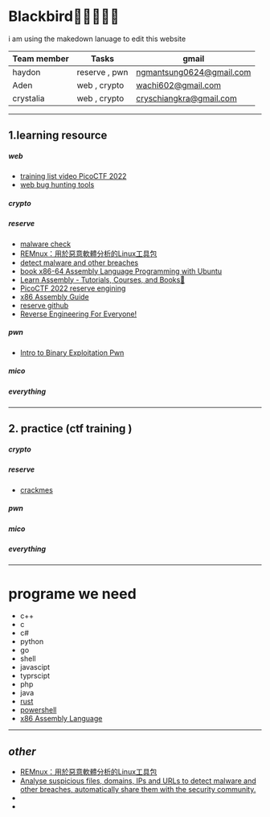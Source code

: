 # Blackbird🦅🦅🦅🦅🦅


i am using the makedown lanuage to edit this website 




| Team member | Tasks | gmail |
|----------|----------|----------|
| haydon    | reserve , pwn      | ngmantsung0624@gmail.com     |
| Aden      | web , crypto    | wachi602@gmail.com     |
| crystalia      | web , crypto    | cryschiangkra@gmail.com     |










***
## 1.learning resource
##### *web* 
+ [training list video PicoCTF 2022 ](https://www.youtube.com/watch?v=fLUyyhE1rFk&list=PL1H1sBF1VAKXlstTqPdp9L-CfyGoAu80J&index=2)
+ [web bug hunting tools](https://github.com/Subn0x/awesome-bbht)
##### *crypto*
##### *reserve* 

+ [malware check ](https://vx-underground.org)
+ [REMnux：用於惡意軟體分析的Linux工具包](https://docs.remnux.org/install-distro/install-from-scratch)
+ [detect malware and other breaches](https://www.virustotal.com/gui/home/upload)
+ [book x86-64 Assembly Language Programming with Ubuntu](http://www.egr.unlv.edu/~ed/assembly64.pdf)
+ [Learn Assembly - Tutorials, Courses, and Books📕](https://gitconnected.com/learn/assembly-language)
+ [PicoCTF 2022 reserve engining ](https://www.youtube.com/watch?v=1OdYAzk5fGE&list=PL1H1sBF1VAKUp9mElvX079qK3UNI2b3ek)
+ [x86 Assembly Guide](https://www.cs.virginia.edu/~evans/cs216/guides/x86.html)
+ [reserve github ](https://github.com/mytechnotalent/Reverse-Engineering)
+ [Reverse Engineering For Everyone!](https://0xinfection.github.io/reversing/)
##### *pwn*
+ [Intro to Binary Exploitation Pwn](https://www.youtube.com/watch?v=wa3sMSdLyHw&list=PLHUKi1UlEgOIc07Rfk2Jgb5fZbxDPec94)
##### *mico* 
##### *everything*



***
## 2. **practice (ctf training )**
##### *crypto*
##### *reserve* 
+ [crackmes](https://crackmes.one/lasts/1)
##### *pwn*
##### *mico* 
##### *everything*

***
# programe we need 
+ c++
+ c
+ c#
+ python 
+ go
+ shell 
+ javascipt 
+ typrscipt 
+ php
+ java
+ [rust](https://github.com/skerkour/black-hat-rust)
+ [powershell](https://www.youtube.com/watch?v=TUNNmVeyjW0&list=PL1H1sBF1VAKXqO_N3ZNP0aL15miJcUhw7)
+  [x86 Assembly Language ](https://www.youtube.com/watch?v=wLXIWKUWpSs&list=PLmxT2pVYo5LB5EzTPZGfFN0c2GDiSXgQe&index=1)




***
## *other*
+ [REMnux：用於惡意軟體分析的Linux工具包](https://docs.remnux.org/install-distro/install-from-scratch)
+ [Analyse suspicious files, domains, IPs and URLs to detect malware and other breaches, automatically share them with the security community.](https://www.virustotal.com/gui/home/upload)
+
+
